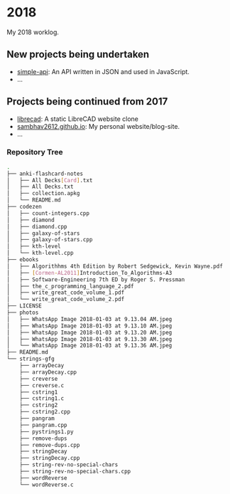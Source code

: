 # 2018

My 2018 worklog.

## New projects being undertaken

- <a href="https://github.com/sambhav2612/simple-api" target="_blank">simple-api</a>: An API written in JSON and used in JavaScript.
- ...

## Projects being continued from 2017

- <a href="https://github.com/sambhav2612/librecad" target="_blank">librecad</a>: A static LibreCAD website clone 
- <a href="https://github.com/sambhav2612/sambhav2612.github.io" target="_blank">sambhav2612.github.io</a>: My personal website/blog-site.
- ...

### Repository Tree

```bash
.
├── anki-flashcard-notes
│   ├── All Decks[Card].txt
│   ├── All Decks.txt
│   ├── collection.apkg
│   └── README.md
├── codezen
│   ├── count-integers.cpp
│   ├── diamond
│   ├── diamond.cpp
│   ├── galaxy-of-stars
│   ├── galaxy-of-stars.cpp
│   ├── kth-level
│   └── kth-level.cpp
├── ebooks
│   ├── Algorithhms 4th Edition by Robert Sedgewick, Kevin Wayne.pdf
│   ├── [Cormen-AL2011]Introduction_To_Algorithms-A3
│   ├── Software-Engineering 7th ED by Roger S. Pressman
│   ├── the_c_programming_language_2.pdf
│   ├── write_great_code_volume_1.pdf
│   └── write_great_code_volume_2.pdf
├── LICENSE
├── photos
│   ├── WhatsApp Image 2018-01-03 at 9.13.04 AM.jpeg
│   ├── WhatsApp Image 2018-01-03 at 9.13.10 AM.jpeg
│   ├── WhatsApp Image 2018-01-03 at 9.13.20 AM.jpeg
│   ├── WhatsApp Image 2018-01-03 at 9.13.30 AM.jpeg
│   └── WhatsApp Image 2018-01-03 at 9.13.36 AM.jpeg
├── README.md
└── strings-gfg
    ├── arrayDecay
    ├── arrayDecay.cpp
    ├── creverse
    ├── creverse.c
    ├── cstring1
    ├── cstring1.c
    ├── cstring2
    ├── cstring2.cpp
    ├── pangram
    ├── pangram.cpp
    ├── pystrings1.py
    ├── remove-dups
    ├── remove-dups.cpp
    ├── stringDecay
    ├── stringDecay.cpp
    ├── string-rev-no-special-chars
    ├── string-rev-no-special-chars.cpp
    ├── wordReverse
    └── wordReverse.c
```
